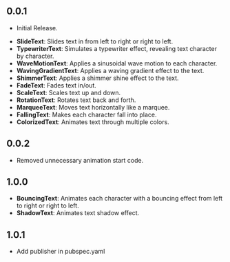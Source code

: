 ## 0.0.1

- Initial Release.
* **SlideText**: Slides text in from left to right or right to left.
* **TypewriterText**: Simulates a typewriter effect, revealing text character by character.
* **WaveMotionText**: Applies a sinusoidal wave motion to each character.
* **WavingGradientText**: Applies a waving gradient effect to the text.
* **ShimmerText**: Applies a shimmer shine effect to the text.
* **FadeText**: Fades text in/out.
* **ScaleText**: Scales text up and down.
* **RotationText**: Rotates text back and forth.
* **MarqueeText**: Moves text horizontally like a marquee.
* **FallingText**: Makes each character fall into place.
* **ColorizedText**: Animates text through multiple colors.

## 0.0.2

- Removed unnecessary animation start code.

## 1.0.0

* **BouncingText**: Animates each character with a bouncing effect from left to right or right to left.
* **ShadowText**: Animates text shadow effect.

## 1.0.1

- Add publisher in pubspec.yaml
